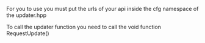 
For you to use you must put the urls of your api inside the cfg namespace of the updater.hpp

To call the updater function you need to call the void function RequestUpdate()
